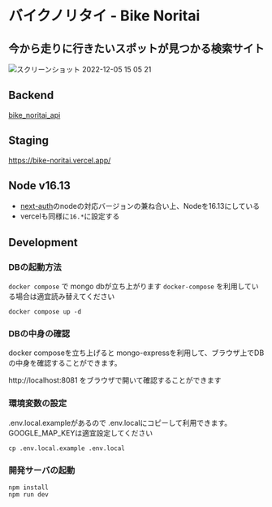 # バイクノリタイ - Bike Noritai
## 今から走りに行きたいスポットが見つかる検索サイト
![スクリーンショット 2022-12-05 15 05 21](https://user-images.githubusercontent.com/85143983/205561182-c8efd867-4fb6-4e92-9f96-a695cfd9663a.png)

## Backend
[bike_noritai_api](https://github.com/tatsuro1997/bike_noritai_api)

## Staging
https://bike-noritai.vercel.app/

## Node v16.13
- [next-auth](https://www.npmjs.com/package/next-auth?activeTab=readme)のnodeの対応バージョンの兼ね合い上、Nodeを16.13にしている
- vercelも同様に`16.*`に設定する


## Development

### DBの起動方法

`docker compose` で mongo dbが立ち上がります
`docker-compose` を利用している場合は適宜読み替えてください

```console
docker compose up -d
```

### DBの中身の確認

docker composeを立ち上げると mongo-expressを利用して、ブラウザ上でDBの中身を確認することができます。

http://localhost:8081 をブラウザで開いて確認することができます


### 環境変数の設定

.env.local.exampleがあるので .env.localにコピーして利用できます。
GOOGLE_MAP_KEYは適宜設定してください

```console
cp .env.local.example .env.local
```

### 開発サーバの起動

```console
npm install
npm run dev
```
